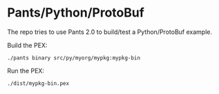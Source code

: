 # Pants/Python/ProtoBuf

The repo tries to use Pants 2.0 to build/test a Python/ProtoBuf example.

Build the PEX:

```shell
./pants binary src/py/myorg/mypkg:mypkg-bin
```

Run the PEX:

```shell
./dist/mypkg-bin.pex
```
